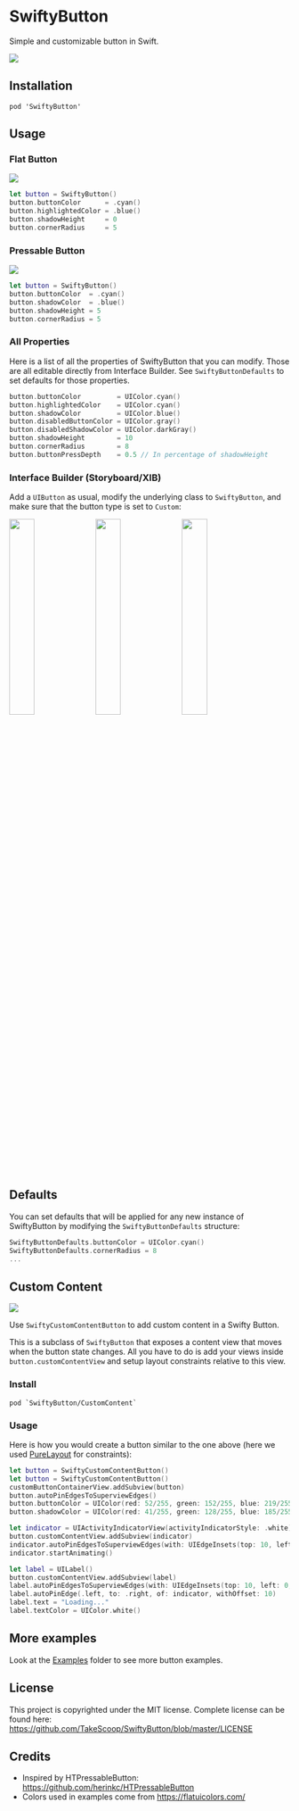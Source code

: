 SwiftyButton
============

Simple and customizable button in Swift.

![](Examples/demo.gif)

Installation
------------

```
pod 'SwiftyButton'
```

Usage
-----

### Flat Button

![](Examples/flat-button.gif)

```swift
let button = SwiftyButton()
button.buttonColor      = .cyan()
button.highlightedColor = .blue()
button.shadowHeight     = 0
button.cornerRadius     = 5
```

### Pressable Button

![](Examples/pressable-button.gif)

```swift
let button = SwiftyButton()
button.buttonColor  = .cyan()
button.shadowColor  = .blue()
button.shadowHeight = 5
button.cornerRadius = 5
```

### All Properties

Here is a list of all the properties of SwiftyButton that you can modify. Those are all editable directly from Interface Builder. See `SwiftyButtonDefaults` to set defaults for those properties.

```swift
button.buttonColor         = UIColor.cyan()
button.highlightedColor    = UIColor.cyan()
button.shadowColor         = UIColor.blue()
button.disabledButtonColor = UIColor.gray()
button.disabledShadowColor = UIColor.darkGray()
button.shadowHeight        = 10
button.cornerRadius        = 8
button.buttonPressDepth    = 0.5 // In percentage of shadowHeight
```

### Interface Builder (Storyboard/XIB)

Add a `UIButton` as usual, modify the underlying class to `SwiftyButton`, and make sure that the button type is set to `Custom`:

<img src="https://www.dropbox.com/s/krkj3klxcfxjsjf/Screenshot%202015-11-16%2015.35.59.png?raw=1" width="30%" style="vertical-align:top">
<img src="https://www.dropbox.com/s/4xtllxwjpqy3uia/Screenshot%202015-11-16%2015.33.45.png?raw=1" width="30%" style="vertical-align:top">
<img src="https://www.dropbox.com/s/2q78xgbh4rspv4b/Screenshot%202015-11-28%2022.00.21.png?raw=1" width="30%" style="vertical-align:top">


Defaults
--------

You can set defaults that will be applied for any new instance of SwiftyButton by modifying the `SwiftyButtonDefaults` structure:

```swift
SwiftyButtonDefaults.buttonColor = UIColor.cyan()
SwiftyButtonDefaults.cornerRadius = 8
...
```

Custom Content
--------------

![](Examples/custom.gif)

Use `SwiftyCustomContentButton` to add custom content in a Swifty Button.

This is a subclass of `SwiftyButton` that exposes a content view that moves when the button state changes. All you have to do is add your views inside `button.customContentView` and setup layout constraints relative to this view.

### Install

```
pod `SwiftyButton/CustomContent`
```

### Usage

Here is how you would create a button similar to the one above (here we used [PureLayout](https://github.com/PureLayout/PureLayout) for constraints):

```swift
let button = SwiftyCustomContentButton()
let button = SwiftyCustomContentButton()
customButtonContainerView.addSubview(button)
button.autoPinEdgesToSuperviewEdges()
button.buttonColor = UIColor(red: 52/255, green: 152/255, blue: 219/255, alpha: 1)
button.shadowColor = UIColor(red: 41/255, green: 128/255, blue: 185/255, alpha: 1)

let indicator = UIActivityIndicatorView(activityIndicatorStyle: .white)
button.customContentView.addSubview(indicator)
indicator.autoPinEdgesToSuperviewEdges(with: UIEdgeInsets(top: 10, left: 15, bottom: 10, right: 0), excludingEdge: .right)
indicator.startAnimating()

let label = UILabel()
button.customContentView.addSubview(label)
label.autoPinEdgesToSuperviewEdges(with: UIEdgeInsets(top: 10, left: 0, bottom: 10, right: 10), excludingEdge: .left)
label.autoPinEdge(.left, to: .right, of: indicator, withOffset: 10)
label.text = "Loading..."
label.textColor = UIColor.white()
``` 

More examples
-------------

Look at the [Examples](Examples/) folder to see more button examples.

License
-------

This project is copyrighted under the MIT license. Complete license can be found here: <https://github.com/TakeScoop/SwiftyButton/blob/master/LICENSE>

Credits
-------

 - Inspired by HTPressableButton: <https://github.com/herinkc/HTPressableButton>
 - Colors used in examples come from <https://flatuicolors.com/>

